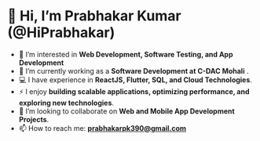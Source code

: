 
# 👋 Hi, I’m Prabhakar Kumar (@HiPrabhakar)  

- 👀 I’m interested in **Web Development, Software Testing, and App Development**  
- 🌱 I’m currently working as a **Software Development  at C-DAC Mohali** .
- 💻 I have experience in **ReactJS, Flutter, SQL, and Cloud Technologies**. 
- ⚡ I enjoy **building scalable applications, optimizing performance, and exploring new technologies**.
- 💞️ I’m looking to collaborate on **Web and Mobile App Development Projects**.  
- 📫 How to reach me: **prabhakarpk390@gmail.com**  

<!---
HiPrabhakar/HiPrabhakar is a ✨ special ✨ repository because its `README.md` (this file) appears on your GitHub profile.
You can click the Preview link to take a look at your changes.
--->
